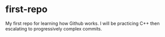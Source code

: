 # first-repo
My first repo for learning how Github works. 
I will be practicing C++ then escalating to progressively complex commits. 
